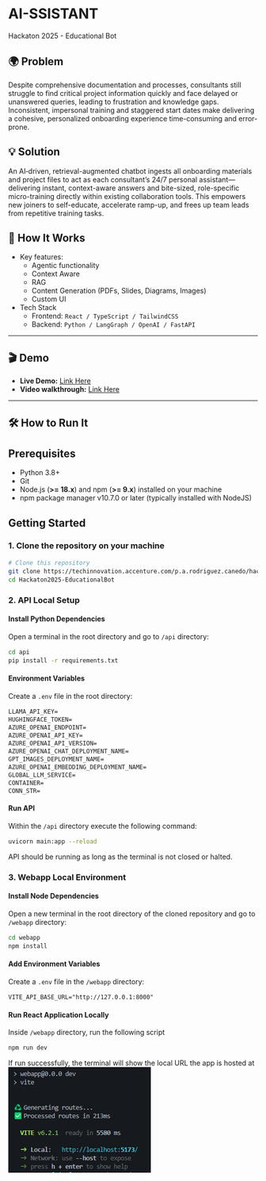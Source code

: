 # AI-SSISTANT

Hackaton 2025 - Educational Bot

## 🌍 Problem

Despite comprehensive documentation and processes, consultants still struggle to find critical project information quickly and face delayed or unanswered queries, leading to frustration and knowledge gaps. Inconsistent, impersonal training and staggered start dates make delivering a cohesive, personalized onboarding experience time-consuming and error-prone.

## 💡 Solution

An AI‐driven, retrieval-augmented chatbot ingests all onboarding materials and project files to act as each consultant’s 24/7 personal assistant—delivering instant, context-aware answers and bite-sized, role-specific micro-training directly within existing collaboration tools. This empowers new joiners to self-educate, accelerate ramp-up, and frees up team leads from repetitive training tasks.

## 🧠 How It Works

- Key features:
  - Agentic functionality
  - Context Aware
  - RAG
  - Content Generation (PDFs, Slides, Diagrams, Images)
  - Custom UI
- Tech Stack
  - Frontend: `React / TypeScript / TailwindCSS`
  - Backend: `Python / LangGraph / OpenAI / FastAPI`

---

## 🎬 Demo

- **Live Demo:** [Link Here](#)
- **Video walkthrough:** [Link Here](#)

---

## 🛠️ How to Run It

## **Prerequisites**

- Python 3.8+
- Git
- Node.js (**>= 18.x**) and npm (**>= 9.x**) installed on your machine
- npm package manager v10.7.0 or later (typically installed with NodeJS)

## **Getting Started**

### 1. Clone the repository on your machine

```bash
# Clone this repository
git clone https://techinnovation.accenture.com/p.a.rodriguez.canedo/hackaton2025-educationalbot.git
cd Hackaton2025-EducationalBot
```

### 2. API Local Setup

#### Install Python Dependencies

Open a terminal in the root directory and go to `/api` directory:

```bash
cd api
pip install -r requirements.txt
```

#### Environment Variables

Create a `.env` file in the root directory:

```basic
LLAMA_API_KEY=
HUGHINGFACE_TOKEN=
AZURE_OPENAI_ENDPOINT=
AZURE_OPENAI_API_KEY=
AZURE_OPENAI_API_VERSION=
AZURE_OPENAI_CHAT_DEPLOYMENT_NAME=
GPT_IMAGES_DEPLOYMENT_NAME=
AZURE_OPENAI_EMBEDDING_DEPLOYMENT_NAME=
GLOBAL_LLM_SERVICE=
CONTAINER=
CONN_STR=
```

#### Run API

Within the `/api` directory execute the following command:

```bash
uvicorn main:app --reload
```

API should be running as long as the terminal is not closed or halted.

### 3. Webapp Local Environment

#### Install Node Dependencies

Open a new terminal in the root directory of the cloned repository and go to `/webapp` directory:

```bash
cd webapp
npm install
```

#### Add Environment Variables

Create a `.env` file in the `/webapp` directory:

```basic
VITE_API_BASE_URL="http://127.0.0.1:8000"
```

#### Run React Application Locally

Inside `/webapp` directory, run the following script

```bash
npm run dev
```

If run successfully, the terminal will show the local URL the app is hosted at
![alt text](image.png)
